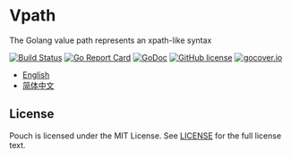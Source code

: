 # Vpath
The Golang value path represents an xpath-like syntax

[![Build Status](https://travis-ci.org/wzshiming/vpath.svg?branch=master)](https://travis-ci.org/wzshiming/vpath)
[![Go Report Card](https://goreportcard.com/badge/github.com/wzshiming/vpath)](https://goreportcard.com/report/github.com/wzshiming/vpath)
[![GoDoc](https://godoc.org/github.com/wzshiming/vpath?status.svg)](https://godoc.org/github.com/wzshiming/vpath)
[![GitHub license](https://img.shields.io/github/license/wzshiming/vpath.svg)](https://github.com/wzshiming/vpath/blob/master/LICENSE)
[![gocover.io](https://gocover.io/_badge/github.com/wzshiming/vpath)](https://gocover.io/github.com/wzshiming/vpath)

- [English](https://github.com/wzshiming/vpath/blob/master/README.md)
- [简体中文](https://github.com/wzshiming/vpath/blob/master/README_cn.md)

## License

Pouch is licensed under the MIT License. See [LICENSE](https://github.com/wzshiming/vpath/blob/master/LICENSE) for the full license text.
